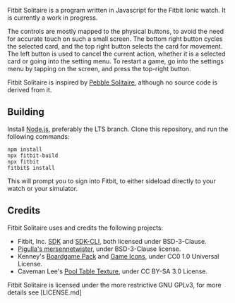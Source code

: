 Fitbit Solitaire is a program written in Javascript for the Fitbit Ionic watch. It is currently a work in progress.

The controls are mostly mapped to the physical buttons, to avoid the need for accurate touch on such a small screen. The bottom right button cycles the selected card, and the top right button selects the card for movement. The left button is used to cancel the current action, whether it is a selected card or going into the setting menu. To restart a game, go into the settings menu by tapping on the screen, and press the top-right button.

Fitbit Solitaire is inspired by [Pebble Solitaire](https://code.google.com/archive/p/pebble-solitaire/), although no source code is derived from it.

Building
--------

Install [Node.js](https://nodejs.org/en/), preferably the LTS branch. Clone this repository, and run the following commands:

```
npm install
npx fitbit-build
npx fitbit
fitbit$ install
```

This will prompt you to sign into Fitbit, to either sideload directly to your watch or your simulator.

Credits
-------

Fitbit Solitaire uses and credits the following projects:

* Fitbit, Inc. [SDK](https://www.npmjs.com/package/@fitbit/sdk) and [SDK-CLI](https://www.npmjs.com/package/@fitbit/sdk-cli), both licensed under BSD-3-Clause.
* [Pigulla's mersennetwister](https://github.com/pigulla/mersennetwister/), under BSD-3-Clause license.
* Kenney's [Boardgame Pack](https://www.kenney.nl/assets/boardgame-pack) and [Game Icons](https://www.kenney.nl/assets/game-icons), under CC0 1.0 Universal License.
* Caveman Lee's [Pool Table Texture](https://www.toptal.com/designers/subtlepatterns/pool-table/), under CC BY-SA 3.0 License.

Fitbit Solitaire is licensed under the more restrictive GNU GPLv3, for more details see [LICENSE.md]
